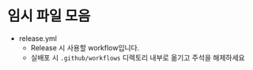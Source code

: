 # 임시 파일 모음

- release.yml
  - Release 시 사용할 workflow입니다.
  - 실배포 시 `.github/workflows` 디렉토리 내부로 옮기고 주석을 해제하세요
